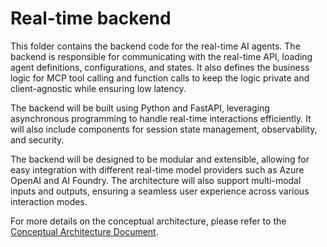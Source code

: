 # Real-time backend

This folder contains the backend code for the real-time AI agents. The backend is responsible for communicating with the real-time API, loading agent definitions, configurations, and states. It also defines the business logic for MCP tool calling and function calls to keep the logic private and client-agnostic while ensuring low latency.

The backend will be built using Python and FastAPI, leveraging asynchronous programming to handle real-time interactions efficiently. It will also include components for session state management, observability, and security.

The backend will be designed to be modular and extensible, allowing for easy integration with different real-time model providers such as Azure OpenAI and AI Foundry. The architecture will also support multi-modal inputs and outputs, ensuring a seamless user experience across various interaction modes.

For more details on the conceptual architecture, please refer to the [Conceptual Architecture Document](/docs/ConceptualArchitecture.md).
